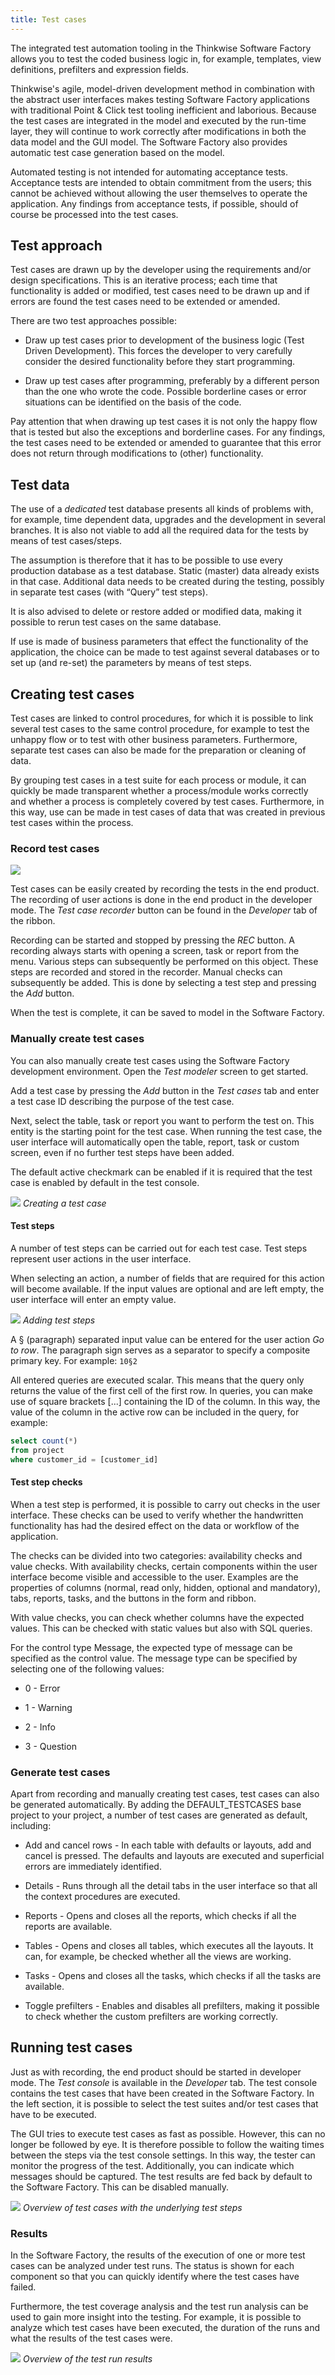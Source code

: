 ```yaml
---
title: Test cases
---
```


The integrated test automation tooling in the Thinkwise Software Factory allows you to test the coded business logic in, for example, templates, view definitions, prefilters and expression fields. 

Thinkwise's agile, model-driven development method in combination with the abstract user interfaces makes testing Software Factory applications with traditional Point & Click test tooling inefficient and laborious. Because the test cases are integrated in the model and executed by the run-time layer, they will continue to work correctly after modifications in both the data model and the GUI model. The Software Factory also provides automatic test case generation based on the model.

Automated testing is not intended for automating acceptance tests. Acceptance tests are intended to obtain commitment from the users; this cannot be achieved without allowing the user themselves to operate the application. Any findings from acceptance tests, if possible, should of course be processed into the test cases.

## Test approach

Test cases are drawn up by the developer using the requirements and/or design specifications. This is an iterative process; each time that functionality is added or modified, test cases need to be drawn up and if errors are found the test cases need to be extended or amended.

There are two test approaches possible:

- Draw up test cases prior to development of the business logic (Test Driven Development). This forces the developer to very carefully consider the desired functionality before they start programming.

- Draw up test cases after programming, preferably by a different person than the one who wrote the code. Possible borderline cases or error situations can be identified on the basis of the code.

Pay attention that when drawing up test cases it is not only the happy flow that is tested but also the exceptions and borderline cases. For any findings, the test cases need to be extended or amended to guarantee that this error does not return through modifications to (other) functionality.

## Test data

The use of a *dedicated* test database presents all kinds of problems with, for example, time dependent data, upgrades and the development in several branches. It is also not viable to add all the required data for the tests by means of test cases/steps.

The assumption is therefore that it has to be possible to use every production database as a test database. Static (master) data already exists in that case. Additional data needs to be created during the testing, possibly in separate test cases (with “Query” test steps).

It is also advised to delete or restore added or modified data, making it possible to rerun test cases on the same database. 

If use is made of business parameters that effect the functionality of the application, the choice can be made to test against several databases or to set up (and re-set) the parameters by means of test steps.

## Creating test cases

Test cases are linked to control procedures, for which it is possible to link several test cases to the same control procedure, for example to test the unhappy flow or to test with other business parameters. Furthermore, separate test cases can also be made for the preparation or cleaning of data.

By grouping test cases in a test suite for each process or module, it can quickly be made transparent whether a process/module works correctly and whether a process is completely covered by test cases. Furthermore, in this way, use can be made in test cases of data that was created in previous test cases within the process. 

### Record test cases

![](../assets/sf/image293.png)

Test cases can be easily created by recording the tests in the end product. The recording of user actions is done in the end product in the developer mode. The *Test case recorder* button can be found in the *Developer* tab of the ribbon. 

Recording can be started and stopped by pressing the *REC* button. A recording always starts with opening a screen, task or report from the menu. Various steps can subsequently be performed on this object. These steps are recorded and stored in the recorder. Manual checks can subsequently be added. This is done by selecting a test step and pressing the *Add* button.

When the test is complete, it can be saved to model in the Software Factory.

### Manually create test cases

You can also manually create test cases using the Software Factory development environment. Open the *Test modeler* screen to get started.

Add a test case by pressing the *Add* button in the *Test cases* tab and enter a test case ID describing the purpose of the test case.  

Next, select the table, task or report you want to perform the test on. This entity is the starting point for the test case. When running the test case, the user interface will automatically open the table, report, task or custom screen, even if no further test steps have been added. 

The default active checkmark can be enabled if it is required that the test case is enabled by default in the test console.

![](../assets/sf/image294.png)
*Creating a test case*

#### Test steps

A number of test steps can be carried out for each test case. Test steps represent user actions in the user interface.

When selecting an action, a number of fields that are required for this action will become available. If the input values are optional and are left empty, the user interface will enter an empty value.

![](../assets/sf/image295.png)
*Adding test steps*

A § (paragraph) separated input value can be entered for the user action *Go to row*. The paragraph sign serves as a separator to specify a composite primary key. For example: `10§2`

All entered queries are executed scalar. This means that the query only returns the value of the first cell of the first row. In queries, you can make use of square brackets [...] containing the ID of the column. In this way, the value of the column in the active row can be included in the query, for example:

```sql
select count(*)
from project
where customer_id = [customer_id]
```

#### Test step checks

When a test step is performed, it is possible to carry out checks in the user interface. These checks can be used to verify whether the handwritten functionality has had the desired effect on the data or workflow of the application.

The checks can be divided into two categories: availability checks and value checks. With availability checks, certain components within the user interface become visible and accessible to the user. Examples are the properties of columns (normal, read only, hidden, optional and mandatory), tabs, reports, tasks, and the buttons in the form and ribbon.

With value checks, you can check whether columns have the expected values. This can be checked with static values but also with SQL queries.

For the control type Message, the expected type of message can be specified as the control value. The message type can be specified by selecting one of the following values:

- 0 - Error

- 1 - Warning

- 2 - Info

- 3 - Question

### Generate test cases

Apart from recording and manually creating test cases, test cases can also be generated automatically. By adding the DEFAULT_TESTCASES base project to your project, a number of test cases are generated as default, including:

- Add and cancel rows - In each table with defaults or layouts, add and cancel is pressed. The defaults and layouts are executed and superficial errors are immediately identified.

- Details - Runs through all the detail tabs in the user interface so that all the context procedures are executed.

- Reports - Opens and closes all the reports, which checks if all the reports are available.

- Tables - Opens and closes all tables, which executes all the layouts. It can, for example, be checked whether all the views are working.

- Tasks - Opens and closes all the tasks, which checks if all the tasks are available.

- Toggle prefilters - Enables and disables all prefilters, making it possible to check whether the custom prefilters are working correctly.

## Running test cases

Just as with recording, the end product should be started in developer mode. The *Test console* is available in the *Developer* tab. The test console contains the test cases that have been created in the Software Factory. In the left section, it is possible to select the test suites and/or test cases that have to be executed.

The GUI tries to execute test cases as fast as possible. However, this can no longer be followed by eye. It is therefore possible to follow the waiting times between the steps via the test console settings. In this way, the tester can monitor the progress of the test. Additionally, you can indicate which messages should be captured. The test results are fed back by default to the Software Factory. This can be disabled manually.

![](../assets/sf/image296.png)
*Overview of test cases with the underlying test steps*

### Results

In the Software Factory, the results of the execution of one or more test cases can be analyzed under test runs. The status is shown for each component so that you can quickly identify where the test cases have failed.

Furthermore, the test coverage analysis and the test run analysis can be used to gain more insight into the testing. For example, it is possible to analyze which test cases have been executed, the duration of the runs and what the results of the test cases were.

![](../assets/sf/image299.png)
*Overview of the test run results*



